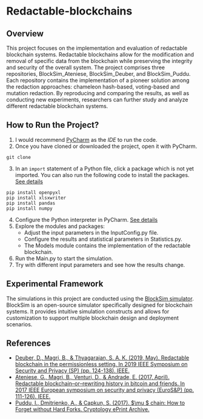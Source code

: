 # Redactable-blockchains
## Overview
This project focuses on the implementation and evaluation of redactable blockchain systems. Redactable blockchains allow for the modification and removal of specific data from the blockchain while preserving the integrity and security of the overall system. The project comprises three repositories, BlockSim_Ateniese, BlockSim_Deuber, and BlockSim_Puddu. Each repository contains the implementation of a pioneer solution among the redaction approaches:  chameleon hash-based, voting-based and mutation redaction. By reproducing and comparing the results, as well as conducting new experiments, researchers can further study and analyze different redactable blockchain systems.

## How to Run the Project?

1. I would recommend [PyCharm](https://www.jetbrains.com/pycharm/) as the *IDE* to run the code.
2. Once you have cloned or downloaded the project, open it with PyCharm.

```
git clone
```

3. In an `import` statement of a Python file, click a package which is not yet imported. You can also run the following code to install the packages. [See details](https://www.jetbrains.com/help/pycharm/managing-dependencies.html#apply_dependencies)

```
pip install openpyxl
pip install xlsxwriter
pip install pandas
pip install numpy
```

4. Configure the Python interpreter in PyCharm. [See details](https://www.jetbrains.com/help/pycharm/configuring-python-interpreter.html)
5. Explore the modules and packages:
   - Adjust the input parameters in the InputConfig.py file.
   - Configure the results and statistical parameters in Statistics.py.
   - The Models module contains the implementation of the redactable blockchain.
6. Run the Main.py to start the simulation.
7. Try with different input parameters and see how the results change.

## Experimental Framework
The simulations in this project are conducted using the [BlockSim simulator](https://github.com/maher243/BlockSim). BlockSim is an open-source simulator specifically designed for blockchain systems. It provides intuitive simulation constructs and allows for customization to support multiple blockchain design and deployment scenarios. 

## References
- [Deuber, D., Magri, B., & Thyagarajan, S. A. K. (2019, May). Redactable blockchain in the permissionless setting. In 2019 IEEE Symposium on Security and Privacy (SP) (pp. 124-138). IEEE.](https://ieeexplore.ieee.org/abstract/document/8835372)
- [Ateniese, G., Magri, B., Venturi, D., & Andrade, E. (2017, April). Redactable blockchain–or–rewriting history in bitcoin and friends. In 2017 IEEE European symposium on security and privacy (EuroS&P) (pp. 111-126). IEEE.](https://ieeexplore.ieee.org/abstract/document/7961975/)
- [Puddu, I., Dmitrienko, A., & Capkun, S. (2017). $\mu $ chain: How to Forget without Hard Forks. Cryptology ePrint Archive.](https://eprint.iacr.org/2017/106)
